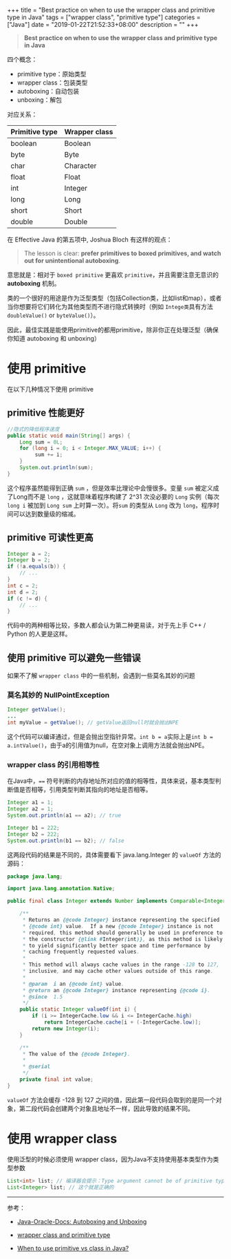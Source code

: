 +++
title = "Best practice on when to use the wrapper class and primitive type in Java"
tags = ["wrapper class", "primitive type"]
categories = ["Java"]
date = "2019-01-22T21:52:33+08:00"
description = ""
+++



> **Best practice on when to use the wrapper class and primitive type in Java**

四个概念：

- primitive type：原始类型
- wrapper class：包装类型
- autoboxing：自动包装
- unboxing：解包

对应关系：

| Primitive type | Wrapper class |
| -------------- | ------------- |
| boolean        | Boolean       |
| byte           | Byte          |
| char           | Character     |
| float          | Float         |
| int            | Integer       |
| long           | Long          |
| short          | Short         |
| double         | Double        |

在 Effective Java 的第五项中, Joshua Bloch 有这样的观点：

> The lesson is clear: **prefer primitives to boxed primitives, and watch out for unintentional autoboxing**.

意思就是：相对于 `boxed primitive` 更喜欢 `primitive`，并且需要注意无意识的 **autoboxing** 机制。

类的一个很好的用途是作为泛型类型（包括Collection类，比如list和map），或者当你想要将它们转化为其他类型而不进行隐式转换时（例如 `Intege类`具有方法 `doubleValue()` or `byteValue()`）。

因此，最佳实践是能使用primitive的都用primitive，除非你正在处理泛型（确保你知道 autoboxing 和 unboxing）

<!--more-->

# 使用 primitive

在以下几种情况下使用 primitive

## primitive 性能更好

```java
//隐式的降低程序速度
public static void main(String[] args) {
    Long sum = 0L;
    for (long i = 0; i < Integer.MAX_VALUE; i++) {
         sum += i;
    }
    System.out.println(sum);
}
```

这个程序虽然能得到正确 `sum` ，但是效率比理论中会慢很多。变量 `sum` 被定义成了Long而不是 `long` ，这就意味着程序构建了 2^31 次没必要的 `Long` 实例（每次 `long i` 被加到 `Long sum` 上时算一次）。将`sum` 的类型从 `Long` 改为 `long`，程序时间可以达到数量级的缩减。

## primitive 可读性更高

```java
Integer a = 2;
Integer b = 2;
if (!a.equals(b)) {
    // ...
}
int c = 2;
int d = 2;
if (c != d) {
    // ...
}
```

代码中的两种相等比较，多数人都会认为第二种更易读，对于先上手 C++ / Python 的人更是这样。

## 使用 primitive 可以避免一些错误

如果不了解 `wrapper class` 中的一些机制，会遇到一些莫名其妙的问题 

### 莫名其妙的 NullPointException

```java
Integer getValue();
...
int myValue = getValue(); // getValue返回null时就会抛出NPE
```

这个代码可以编译通过，但是会抛出空指针异常。`int b = a`实际上是`int b = a.intValue()`，由于a的引用值为null，在空对象上调用方法就会抛出NPE。

### wrapper class 的引用相等性

在Java中，`==` 符号判断的内存地址所对应的值的相等性，具体来说，基本类型判断值是否相等，引用类型判断其指向的地址是否相等。

```java
Integer a1 = 1;
Integer a2 = 1;
System.out.println(a1 == a2); // true

Integer b1 = 222;
Integer b2 = 222;
System.out.println(b1 == b2); // false
```

这两段代码的结果是不同的，具体需要看下 java.lang.Integer 的 `valueOf` 方法的源码：

```java
package java.lang;

import java.lang.annotation.Native;

public final class Integer extends Number implements Comparable<Integer> {

    /**
     * Returns an {@code Integer} instance representing the specified
     * {@code int} value.  If a new {@code Integer} instance is not
     * required, this method should generally be used in preference to
     * the constructor {@link #Integer(int)}, as this method is likely
     * to yield significantly better space and time performance by
     * caching frequently requested values.
     *
     * This method will always cache values in the range -128 to 127,
     * inclusive, and may cache other values outside of this range.
     *
     * @param  i an {@code int} value.
     * @return an {@code Integer} instance representing {@code i}.
     * @since  1.5
     */
    public static Integer valueOf(int i) {
        if (i >= IntegerCache.low && i <= IntegerCache.high)
            return IntegerCache.cache[i + (-IntegerCache.low)];
        return new Integer(i);
    }

    /**
     * The value of the {@code Integer}.
     *
     * @serial
     */
    private final int value;
}
```

`valueOf` 方法会缓存 -128 到 127 之间的值，因此第一段代码会取到的是同一个对象，第二段代码会创建两个对象且地址不一样，因此导致的结果不同。

# 使用 wrapper class

使用泛型的时候必须使用 wrapper class，因为Java不支持使用基本类型作为类型参数

```Java
List<int> list; // 编译器会提示：Type argument cannot be of primitive type
List<Integer> list; // 这个就是正确的
```

---

参考：

- [Java-Oracle-Docs: Autoboxing and Unboxing](https://docs.oracle.com/javase/tutorial/java/data/autoboxing.html)

- [wrapper class and primitive type](https://stackoverflow.com/questions/1570416/when-to-use-wrapper-class-and-primitive-type)

- [When to use primitive vs class in Java?](https://softwareengineering.stackexchange.com/questions/203970/when-to-use-primitive-vs-class-in-java)